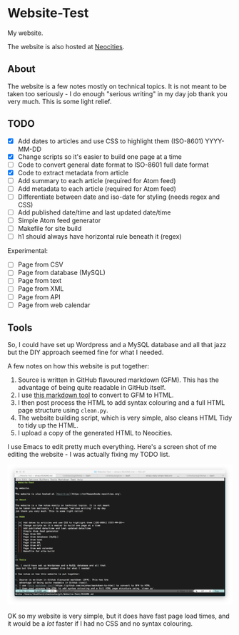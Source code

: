 # Website-Test

My website. 

The website is also hosted at [Neocities](https://coffeeandcode.neocities.org).

## About

The website is a few notes mostly on technical topics. It is not meant
to be taken too seriously - I do enough "serious writing" in my day
job thank you very much. This is some light relief.

## TODO

- [x] Add dates to articles and use CSS to highlight them (ISO-8601) YYYY-MM-DD
- [x] Change scripts so it's easier to build one page at a time
- [ ] Code to convert general date format to ISO-8601 full date format
- [x] Code to extract metadata from article
- [ ] Add summary to each article (required for Atom feed)
- [ ] Add metadata to each article (required for Atom feed)
- [ ] Differentiate between date and iso-date for styling (needs regex and CSS)
- [ ] Add published date/time and last updated date/time
- [ ] Simple Atom feed generator
- [ ] Makefile for site build
- [ ] h1 should always have horizontal rule beneath it (regex) 

Experimental:

- [ ] Page from CSV
- [ ] Page from database (MySQL)
- [ ] Page from text
- [ ] Page from XML
- [ ] Page from API
- [ ] Page from web calendar

## Tools

So, I could have set up Wordpress and a MySQL database and all that
jazz but the DIY approach seemed fine for what I needed.

A few notes on how this website is put together:

1. Source is written in GitHub flavoured markdown (GFM). This has the
   advantage of being quite readable in GitHub itself.
2. I use [this markdown tool](https://github.com/cwjohan/markdown-to-html) to convert to GFM to HTML.
3. I then post process the HTML to add syntax colouring and a full HTML page structure using `clean.py`.
4. The website building script, which is very simple, also cleans HTML Tidy to tidy up the HTML.
5. I upload a copy of the generated HTML to Neocities.


I use Emacs to edit pretty much everything. Here's a screen shot of me
editing the website - I was actually fixing my TODO list.

![Emacs screenshot](./images/emacs_screenshot.png "Emacs screenshot")

OK so my website is very simple, but it does have fast page load
times, and it would be a *lot* faster if I had no CSS and no syntax
colouring.



